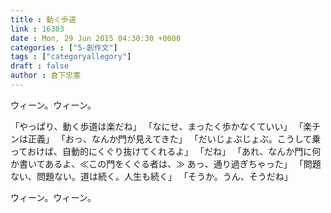 ```yaml
---
title : 動く歩道
link : 16303
date : Mon, 29 Jun 2015 04:30:30 +0000
categories : ["5-創作文"]
tags : ["categoryallegory"]
draft : false
author : 倉下忠憲
---
```


ウィーン。ウィーン。

「やっぱり、動く歩道は楽だね」
「なにせ、まったく歩かなくていい」
「楽チンは正義」
「おっ、なんか門が見えてきた」
「だいじょぶじょぶ。こうして乗っておけば、自動的にくぐり抜けてくれるよ」
「だね」
「あれ、なんか門に何か書いてあるよ、≪この門をくぐる者は、≫ あっ、通り過ぎちゃった」
「問題ない、問題ない。道は続く。人生も続く」
「そうか。うん、そうだね」

ウィーン。ウィーン。